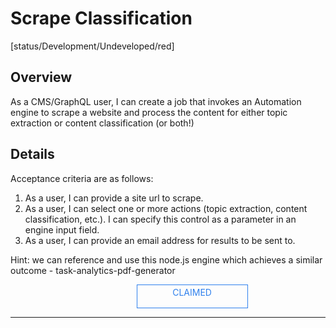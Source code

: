<!--TODO: Replace all references to "VDA", "Developer Application", and "Developer App" with "Veritone Developer"-->
<style>
    #claim-this-flow-btn {
        display: block;
        color: #2F80ED;
        border: 1px solid #2F80ED;
        width: 170px;
        height: 30px;
        text-align: center;
        padding: 3px;
        position: relative;
        text-decoration: none;
        left: 40%;
    }
</style>
# Scrape Classification

[status/Development/Undeveloped/red]


## Overview <!-- {docsify-ignore} -->
As a CMS/GraphQL user, I can create a job that invokes an Automation engine to scrape a website and process the content for either topic extraction or content classification (or both!) 

## Details <!-- {docsify-ignore} -->
Acceptance criteria are as follows:

1. As a user, I can provide a site url to scrape.
2. As a user, I can select one or more actions (topic extraction, content classification, etc.). I can specify this control as a parameter in an engine input field.
3. As a user, I can provide an email address for results to be sent to.

Hint: we can reference and use this node.js engine which achieves a similar outcome - task-analytics-pdf-generator

<a target="_blank" href="#" id="claim-this-flow-btn">CLAIMED</a>
<hr>